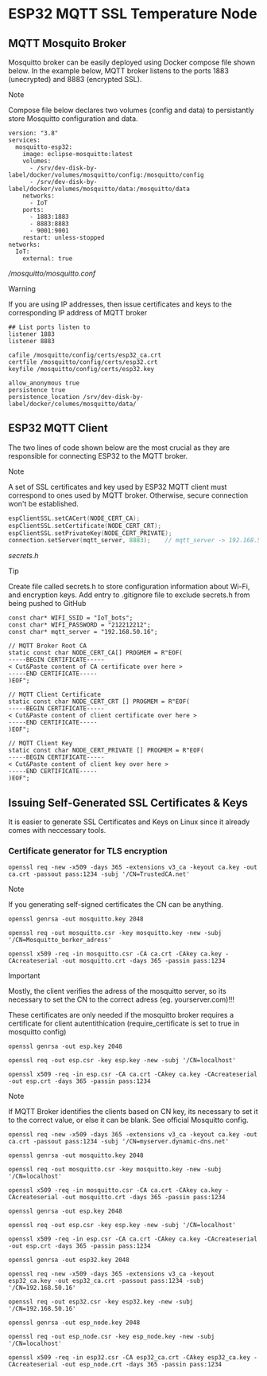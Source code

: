 # ESP32 MQTT SSL Temperature Node

<!-- BMP280 comes in 3.3V and 5V versions. 5V version is I2C and has 4 terminals; 3.3V version is IPS and has 6 terminals AHT10 Arduino sensor -->

## MQTT Mosquito Broker
<p>Mosquitto broker can be easily deployed using Docker compose file shown below. In the example below, MQTT broker listens to the ports 1883 (unecrypted) and 8883 (encrypted SSL). </p>

> [!NOTE]
> Compose file below declares two volumes (config and data) to persistantly store Mosquitto configuration and data.

```text
version: "3.8"
services:
  mosquitto-esp32:
    image: eclipse-mosquitto:latest
    volumes:
      - /srv/dev-disk-by-label/docker/volumes/mosquitto/config:/mosquitto/config
      - /srv/dev-disk-by-label/docker/volumes/mosquitto/data:/mosquitto/data
    networks:
      - IoT
    ports:
      - 1883:1883
      - 8883:8883
      - 9001:9001
    restart: unless-stopped
networks:
  IoT:
    external: true
```

<p><i>/mosquitto/mosquitto.conf</i></p>

> [!WARNING]
> If you are using IP addresses, then issue certificates and keys to the corresponding IP address of MQTT broker

``` text
## List ports listen to
listener 1883
listener 8883

cafile /mosquitto/config/certs/esp32_ca.crt
certfile /mosquitto/config/certs/esp32.crt
keyfile /mosquitto/config/certs/esp32.key

allow_anonymous true
persistence true
persistence_location /srv/dev-disk-by-label/docker/columes/mosquitto/data/
```

## ESP32 MQTT Client

<p>The two lines of code shown below are the most crucial as they are responsible for connecting ESP32 to the MQTT broker.</p>

> [!NOTE]
> A set of SSL certificates and key used by ESP32 MQTT client must correspond to ones used by MQTT broker. Otherwise, secure connection won't be established. 

```C
espClientSSL.setCACert(NODE_CERT_CA);
espClientSSL.setCertificate(NODE_CERT_CRT);
espClientSSL.setPrivateKey(NODE_CERT_PRIVATE);
connection.setServer(mqtt_server, 8883);    // mqtt_server -> 192.168.50.16
```

<p><i>secrets.h</i></p>

> [!TIP]
> Create file called secrets.h to store configuration information about Wi-Fi, and encryption keys. Add entry to .gitignore file to exclude secrets.h from being pushed to GitHub

```text
const char* WIFI_SSID = "IoT_bots";
const char* WIFI_PASSWORD = "212212212";
const char* mqtt_server = "192.168.50.16";

// MQTT Broker Root CA
static const char NODE_CERT_CA[] PROGMEM = R"EOF(
-----BEGIN CERTIFICATE-----
< Cut&Paste content of CA certificate over here >
-----END CERTIFICATE-----
)EOF";

// MQTT Client Certificate
static const char NODE_CERT_CRT [] PROGMEM = R"EOF(
-----BEGIN CERTIFICATE-----
< Cut&Paste content of client certificate over here >
-----END CERTIFICATE-----
)EOF";

// MQTT Client Key
static const char NODE_CERT_PRIVATE [] PROGMEM = R"EOF(
-----BEGIN CERTIFICATE-----
< Cut&Paste content of client key over here >
-----END CERTIFICATE-----
)EOF";

```

## Issuing Self-Generated SSL Certificates & Keys
<p>It is easier to generate SSL Certificates and Keys on Linux since it already comes with neccessary tools.</p>

### Certificate generator for TLS encryption
```text
openssl req -new -x509 -days 365 -extensions v3_ca -keyout ca.key -out ca.crt -passout pass:1234 -subj '/CN=TrustedCA.net'
```

> [!NOTE]
> If you generating self-signed certificates the CN can be anything.

```text
openssl genrsa -out mosquitto.key 2048
```
```text
openssl req -out mosquitto.csr -key mosquitto.key -new -subj '/CN=Mosquitto_borker_adress'
```
```text
openssl x509 -req -in mosquitto.csr -CA ca.crt -CAkey ca.key -CAcreateserial -out mosquitto.crt -days 365 -passin pass:1234
```

> [!IMPORTANT]
> Mostly, the client verifies the adress of the mosquitto server, so its necessary to set the CN to the correct adress (eg. yourserver.com)!!!

<p>These certificates are only needed if the mosquitto broker requires a certificate for client autentithication (require_certificate is set to true in mosquitto config)</p>

```text
openssl genrsa -out esp.key 2048
```
```text
openssl req -out esp.csr -key esp.key -new -subj '/CN=localhost'
```
```text
openssl x509 -req -in esp.csr -CA ca.crt -CAkey ca.key -CAcreateserial -out esp.crt -days 365 -passin pass:1234
```

> [!NOTE]
> If MQTT Broker identifies the clients based on CN key, its necessary to set it to the correct value, or else it can be blank. See official Mosquitto config.

```text
openssl req -new -x509 -days 365 -extensions v3_ca -keyout ca.key -out ca.crt -passout pass:1234 -subj '/CN=myserver.dynamic-dns.net'
```
```text
openssl genrsa -out mosquitto.key 2048
```
```text
openssl req -out mosquitto.csr -key mosquitto.key -new -subj '/CN=localhost'
```
```text
openssl x509 -req -in mosquitto.csr -CA ca.crt -CAkey ca.key -CAcreateserial -out mosquitto.crt -days 365 -passin pass:1234
```
```text
openssl genrsa -out esp.key 2048
```
```text
openssl req -out esp.csr -key esp.key -new -subj '/CN=localhost'
```
```text
openssl x509 -req -in esp.csr -CA ca.crt -CAkey ca.key -CAcreateserial -out esp.crt -days 365 -passin pass:1234 
```
```text
openssl genrsa -out esp32.key 2048
```
```text
openssl req -new -x509 -days 365 -extensions v3_ca -keyout esp32_ca.key -out esp32_ca.crt -passout pass:1234 -subj '/CN=192.168.50.16'
```
```text
openssl req -out esp32.csr -key esp32.key -new -subj '/CN=192.168.50.16'
```
```text
openssl genrsa -out esp_node.key 2048
```
```text
openssl req -out esp_node.csr -key esp_node.key -new -subj '/CN=localhost'
```
```text
openssl x509 -req -in esp32.csr -CA esp32_ca.crt -CAkey esp32_ca.key -CAcreateserial -out esp_node.crt -days 365 -passin pass:1234
```